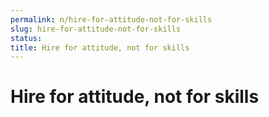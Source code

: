 ```yaml
---
permalink: n/hire-for-attitude-not-for-skills
slug: hire-for-attitude-not-for-skills
status: 
title: Hire for attitude, not for skills
---
```

# Hire for attitude, not for skills
